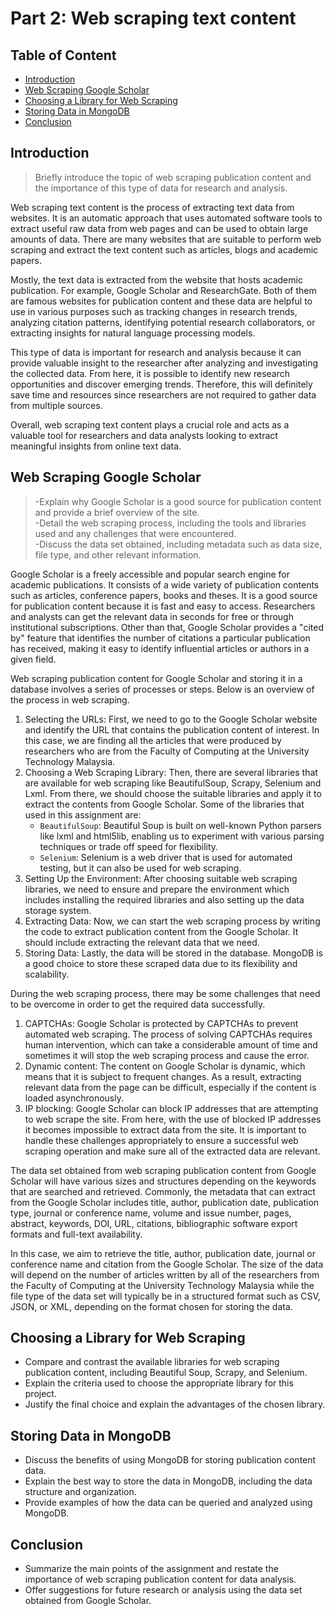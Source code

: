 # Part 2: Web scraping text content
## Table of Content
- [Introduction](#introduction)
- [Web Scraping Google Scholar](#web-scraping-google-scholar)
- [Choosing a Library for Web Scraping](#choosing-a-library-for-web-scraping)
- [Storing Data in MongoDB](#storing-data-in-mongodb)
- [Conclusion](#conclusion)

## Introduction
> Briefly introduce the topic of web scraping publication content and the importance of this type of data for research and analysis.
> 
Web scraping text content is the process of extracting text data from websites. It is an automatic approach that uses automated software tools to extract useful raw data from web pages and can be used to obtain large amounts of data. There are many websites that are suitable to perform web scraping and extract the text content such as articles, blogs and academic papers. 

Mostly, the text data is extracted from the website that hosts academic publication. For example, Google Scholar and ResearchGate. Both of them are famous websites for publication content and these data are helpful to use in various purposes such as tracking changes in research trends, analyzing citation patterns, identifying potential research collaborators, or extracting insights for natural language processing models.

This type of data is important for research and analysis because it can provide valuable insight to the researcher after analyzing and investigating the collected data. From here, it is possible to identify new research opportunities and discover emerging trends. Therefore, this will definitely save time and resources since researchers are not required to gather data from multiple sources.

Overall, web scraping text content plays a crucial role and acts as a valuable tool for researchers and data analysts looking to extract meaningful insights from online text data.


## Web Scraping Google Scholar
> -Explain why Google Scholar is a good source for publication content and provide a brief overview of the site.<br> -Detail the web scraping process, including the tools and libraries used and any challenges that were encountered.<br> -Discuss the data set obtained, including metadata such as data size, file type, and other relevant information.

Google Scholar is a freely accessible and popular search engine for academic publications. It consists of a wide variety of publication contents  such as articles, conference papers, books and theses. It is a good source for publication content because it is fast and easy to access. Researchers and analysts can get the relevant data in seconds for free or through institutional subscriptions. Other than that, Google Scholar provides a "cited by" feature that identifies the number of citations a particular publication has received, making it easy to identify influential articles or authors in a given field. 

Web scraping publication content for Google Scholar and storing it in a database involves a series of processes or steps. Below is an overview of the process in web scraping.
1. Selecting the URLs: First, we need to go to the Google Scholar website and identify the URL that contains the publication content of interest. In this case, we are finding all the articles that were produced by researchers who are from the Faculty of Computing at the University Technology Malaysia.
2. Choosing a Web Scraping Library: Then, there are several libraries that are available for web scraping like BeautifulSoup, Scrapy, Selenium and Lxml. From there, we should choose the suitable libraries and apply it to extract the contents from Google Scholar. Some of the libraries that used in this assignment are:
    - `BeautifulSoup`: Beautiful Soup is built on well-known Python parsers like lxml and html5lib, enabling us to experiment with various parsing techniques or trade off speed for flexibility.
    - `Selenium`: Selenium is a web driver that is used for automated testing, but it can also be used for web scraping.
3. Setting Up the Environment: After choosing suitable web scraping libraries, we need to ensure and prepare the environment which includes installing the required libraries and also setting up the data storage system.
4. Extracting Data: Now, we can start the web scraping process by writing the code to extract publication content from the Google Scholar. It should include extracting the relevant data that we need. 
5. Storing Data: Lastly, the data will be stored in the database. MongoDB is a good choice to store these scraped data due to its flexibility and scalability.

During the web scraping process, there may be some challenges that need to be overcome in order to get the required data successfully. 
1. CAPTCHAs: Google Scholar is protected by CAPTCHAs to prevent automated web scraping. The process of solving CAPTCHAs requires human intervention, which can take a considerable amount of time and sometimes it will stop the web scraping process and cause the error. 
2. Dynamic content: The content on Google Scholar is dynamic, which means that it is subject to frequent changes. As a result, extracting relevant data from the page can be difficult, especially if the content is loaded asynchronously.
3. IP blocking: Google Scholar can block IP addresses that are attempting to web scrape the site. From here, with the use of blocked IP addresses it becomes impossible to extract data from the site. 
It is important to handle these challenges appropriately to ensure a successful web scraping operation and make sure all of the extracted data are relevant.


The data set obtained from web scraping publication content from Google Scholar will have various sizes and structures depending on the keywords that are searched and retrieved. Commonly, the metadata that can extract from the Google Scholar includes title, author, publication date, publication type, journal or conference name, volume and issue number, pages, abstract, keywords, DOI, URL, citations, bibliographic software export formats and full-text availability. 

In this case, we aim to retrieve the title, author, publication date, journal or conference name and citation from the Google Scholar. The size of the data will depend on the number of articles written by all of the researchers from the Faculty of Computing at the University Technology Malaysia while the file type of the data set will typically be in a structured format such as CSV, JSON, or XML, depending on the format chosen for storing the data. 



## Choosing a Library for Web Scraping
- Compare and contrast the available libraries for web scraping publication content, including Beautiful Soup, Scrapy, and Selenium.
- Explain the criteria used to choose the appropriate library for this project.
- Justify the final choice and explain the advantages of the chosen library.

## Storing Data in MongoDB
- Discuss the benefits of using MongoDB for storing publication content data.
- Explain the best way to store the data in MongoDB, including the data structure and organization.
- Provide examples of how the data can be queried and analyzed using MongoDB.

## Conclusion
- Summarize the main points of the assignment and restate the importance of web scraping publication content for data analysis.
- Offer suggestions for future research or analysis using the data set obtained from Google Scholar.
